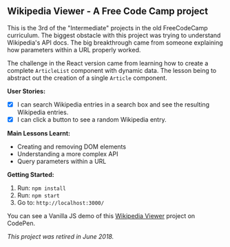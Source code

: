 ## Wikipedia Viewer -  A Free Code Camp project

This is the 3rd of the "Intermediate" projects in the old FreeCodeCamp 
curriculum. The biggest obstacle with this project was trying to understand 
Wikipedia's API docs. The big breakthrough came from someone explaining how 
parameters within a URL properly worked. 

The challenge in the React version came from learning how to create a complete
`ArticleList` component with dynamic data. The lesson being to abstract out the
creation of a single `Article` component. 

**User Stories:**
- [x] I can search Wikipedia entries in a search box and see the resulting 
Wikipedia entries.
- [x] I can click a button to see a random Wikipedia entry.

**Main Lessons Learnt:**
* Creating and removing DOM elements
* Understanding a more complex API
* Query parameters within a URL

**Getting Started:**
 1. Run: `npm install`
 2. Run: `npm start`
 3. Go to: `http://localhost:3000/`

You can see a Vanilla JS demo of this 
[Wikipedia Viewer](https://codepen.io/Pagey/pen/wrZRqR) project on CodePen.

*This project was retired in June 2018.*